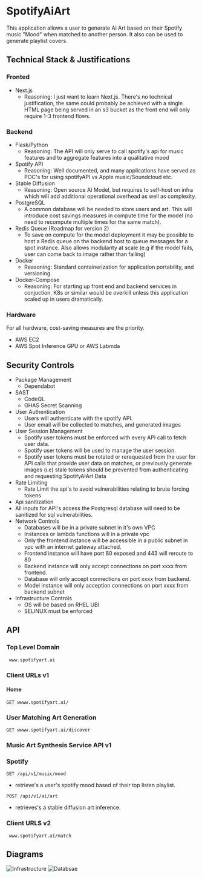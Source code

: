 # SpotifyAiArt

This application allows a user to generate Ai Art based on their Spotify music "Mood" when matched to another person. It also can be used to generate playlist covers.

## Technical Stack & Justifications
### Fronted
- Next.js
  - Reasoning: I just want to learn Next.js. There's no technical justification, the same could probably be achieved with a single HTML page being served in an s3 bucket as the front end will only require 1-3 frontend flows.


### Backend 
- Flask/Python
  - Reasoning: The API will only serve to call spotify's api for music features and to aggregate features into a qualitative mood
- Spotify API
   - Reasoning: Well documented, and many applications have served as POC's for using spotifyAPI vs Apple music/Soundcloud etc.
- Stable Diffusion
    -  Reasoning: Open source AI Model, but requires to self-host on infra which will add additional operational overhead as well as complexity.
- PostgreSQL
    - A common database will be needed to store users and art. This will introduce cost savings measures in compute time for the model (no need to recompute multiple times for the same match).
- Redis Queue (Roadmap for version 2)
  - To save on compute for the model deployment it may be possible to host a Redis queue on the backend host to queue messages for a spot instance. Also allows modularity at scale (e.g if the model fails, user can come back to image rather than failing)
- Docker
  - Reasoning: Standard containerization for application portability, and versioning.
- Docker-Compose
   - Reasoning: For starting up front end and backend services in conjuction. K8s or similar would be overkill unless this application scaled up in users dramatically.

### Hardware 
For all hardware, cost-saving measures are the priority.
- AWS EC2
- AWS Spot Inference GPU or AWS Labmda

## Security Controls
- Package Management
    - Dependabot
- SAST
  - CodeQL
  - GHAS Secret Scanning
- User Authentication
  - Users will authenticate with the spotify API.
  - User email will be collected to matches, and generated images
- User Session Management
  - Spotify user tokens must be enforced with every API call to fetch user data.
  - Spotify user tokens will be used to manage the user session.
  - Spotify user tokens must be rotated or rerequested from the user for API calls that provide user data on matches,
    or previously generate images (i.e) stale tokens should be prevented from authenticating and requesting SpotifyAIArt Data
- Rate Limiting
  - Rate Limit the api's to avoid vulnerabilities relating to brute forcing tokens
 - Api sanitization
  - All inputs for API's access the Postgresql database will need to be sanitized for sql vulnerabilities.
- Network Controls
  - Databases will be in a private subnet in it's own VPC
  - Instances or lambda functions will in a private vpc
  - Only the frontend instance will be accessible in a public subnet in vpc with an internet gateway attached.
  - Frontend instance will have port 80 exposed and 443 will reroute to 80
  - Backend instance will only accept connections on port xxxx from frontend.
  - Database will only accept connections on port xxxx from backend.
  - Model instance will only acception connections on port xxxx from backend subnet
- Infrastructure Controls
  - OS will be based on RHEL UBI
  - SELINUX must be enforced
 
## API
### Top Level Domain
` www.spotifyart.ai`

### Client URLs v1
#### Home 
`GET wwww.spotifyart.ai/`

### User Matching Art Generation
`GET wwww.spotifyart.ai/discover`

### Music Art Synthesis Service API v1
### Spotify
`GET /api/v1/music/mood `
  - retrieve's a user's spotify mood based of their top listen playlist.

`POST /api/v1/ai/art `
- retrieves's a stable diffusion art inference.
  


### Client URLS v2
` www.spotifyart.ai/match`
## Diagrams

![Infrastructure](https://gcdnb.pbrd.co/images/CLhGstsSQWCm.png?o=1)
![Databsae](https://gcdnb.pbrd.co/images/kLQ8eWRFIWBI.png?o=1)
